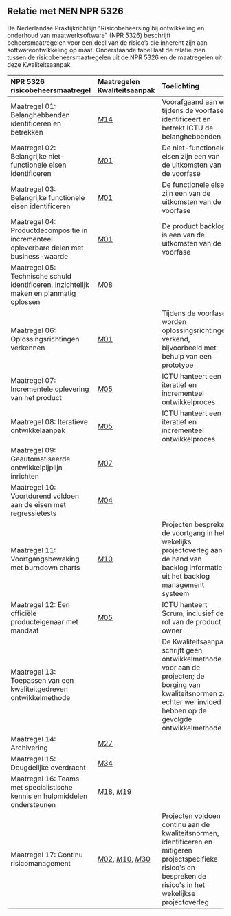 ## Relatie met NEN NPR 5326

De Nederlandse Praktijkrichtlijn "Risicobeheersing bij ontwikkeling en onderhoud van maatwerksoftware" (NPR 5326) beschrijft beheersmaatregelen voor een deel van de risico’s die inherent zijn aan softwareontwikkeling op maat. Onderstaande tabel laat de relatie zien tussen de risicobeheersmaatregelen uit de NPR 5326 en de maatregelen uit deze Kwaliteitsaanpak.

| NPR 5326 risicobeheersmaatregel | Maatregelen Kwaliteitsaanpak | Toelichting |
|:-----|:------------|:-----------|
| Maatregel 01: Belanghebbenden identificeren en betrekken | [$M14$](#m14) | Voorafgaand aan en tijdens de voorfase identificeert en betrekt ICTU de belanghebbenden |
| Maatregel 02: Belangrijke niet-functionele eisen identificeren | [$M01$](#m01) | De niet-functionele eisen zijn een van de uitkomsten van de voorfase |
| Maatregel 03: Belangrijke functionele eisen identificeren | [$M01$](#m01) | De functionele eisen zijn een van de uitkomsten van de voorfase |
| Maatregel 04: Productdecompositie in incrementeel opleverbare delen met business-waarde | [$M01$](#m01) | De product backlog is een van de uitkomsten van de voorfase |
| Maatregel 05: Technische schuld identificeren, inzichtelijk maken en planmatig oplossen | [$M08$](#m08) | |
| Maatregel 06: Oplossingsrichtingen verkennen | [$M01$](#m01) | Tijdens de voorfase worden oplossingsrichtingen verkend, bijvoorbeeld met behulp van een prototype |
| Maatregel 07: Incrementele oplevering van het product | [$M05$](#m05) | ICTU hanteert een iteratief en incrementeel ontwikkelproces |
| Maatregel 08: Iteratieve ontwikkelaanpak | [$M05$](#m05) | ICTU hanteert een iteratief en incrementeel ontwikkelproces |
| Maatregel 09: Geautomatiseerde ontwikkelpijplijn inrichten | [$M07$](#m07) | |
| Maatregel 10: Voortdurend voldoen aan de eisen met regressietests | [$M04$](#m04) | |
| Maatregel 11: Voortgangsbewaking met burndown charts | [$M10$](#m10) | Projecten bespreken de voortgang in het wekelijks projectoverleg aan de hand van backlog informatie uit het backlog management systeem |
| Maatregel 12: Een officiële producteigenaar met mandaat | [$M05$](#m05) | ICTU hanteert Scrum, inclusief de rol van de product owner |
| Maatregel 13: Toepassen van een kwaliteitgedreven ontwikkelmethode | | De Kwaliteitsaanpak schrijft geen ontwikkelmethode voor aan de projecten; de borging van kwaliteitsnormen zal echter wel invloed hebben op de gevolgde ontwikkelmethode |
| Maatregel 14: Archivering | [$M27$](#m27) | |
| Maatregel 15: Deugdelijke overdracht | [$M34$](#m34) | |
| Maatregel 16: Teams met specialistische kennis en hulpmiddelen ondersteunen | [$M18$](#m18), [$M19$](#m19) | |
| Maatregel 17: Continu risicomanagement | [$M02$](#m02), [$M10$](#m10), [$M30$](#m30) | Projecten voldoen continu aan de kwaliteitsnormen, identificeren en mitigeren projectspecifieke risico's en bespreken de risico's in het wekelijkse projectoverleg |
